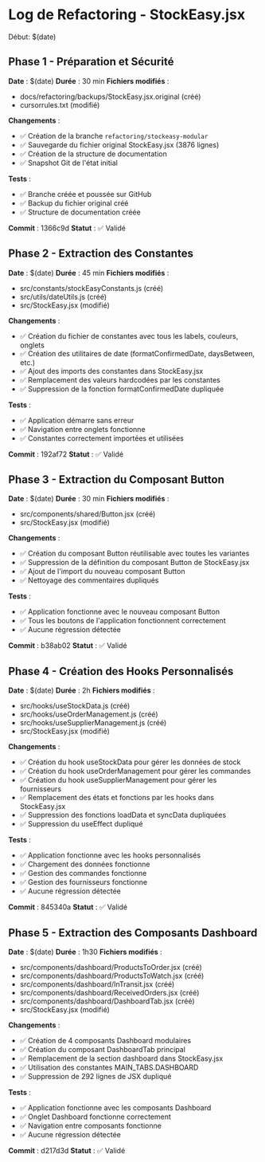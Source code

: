 # Log de Refactoring - StockEasy.jsx

Début: $(date)

## Phase 1 - Préparation et Sécurité
**Date** : $(date)
**Durée** : 30 min
**Fichiers modifiés** :
- docs/refactoring/backups/StockEasy.jsx.original (créé)
- cursorrules.txt (modifié)

**Changements** :
- ✅ Création de la branche `refactoring/stockeasy-modular`
- ✅ Sauvegarde du fichier original StockEasy.jsx (3876 lignes)
- ✅ Création de la structure de documentation
- ✅ Snapshot Git de l'état initial

**Tests** :
- ✅ Branche créée et poussée sur GitHub
- ✅ Backup du fichier original créé
- ✅ Structure de documentation créée

**Commit** : 1366c9d
**Statut** : ✅ Validé

## Phase 2 - Extraction des Constantes
**Date** : $(date)
**Durée** : 45 min
**Fichiers modifiés** :
- src/constants/stockEasyConstants.js (créé)
- src/utils/dateUtils.js (créé)
- src/StockEasy.jsx (modifié)

**Changements** :
- ✅ Création du fichier de constantes avec tous les labels, couleurs, onglets
- ✅ Création des utilitaires de date (formatConfirmedDate, daysBetween, etc.)
- ✅ Ajout des imports des constantes dans StockEasy.jsx
- ✅ Remplacement des valeurs hardcodées par les constantes
- ✅ Suppression de la fonction formatConfirmedDate dupliquée

**Tests** :
- ✅ Application démarre sans erreur
- ✅ Navigation entre onglets fonctionne
- ✅ Constantes correctement importées et utilisées

**Commit** : 192af72
**Statut** : ✅ Validé

## Phase 3 - Extraction du Composant Button
**Date** : $(date)
**Durée** : 30 min
**Fichiers modifiés** :
- src/components/shared/Button.jsx (créé)
- src/StockEasy.jsx (modifié)

**Changements** :
- ✅ Création du composant Button réutilisable avec toutes les variantes
- ✅ Suppression de la définition du composant Button de StockEasy.jsx
- ✅ Ajout de l'import du nouveau composant Button
- ✅ Nettoyage des commentaires dupliqués

**Tests** :
- ✅ Application fonctionne avec le nouveau composant Button
- ✅ Tous les boutons de l'application fonctionnent correctement
- ✅ Aucune régression détectée

**Commit** : b38ab02
**Statut** : ✅ Validé

## Phase 4 - Création des Hooks Personnalisés
**Date** : $(date)
**Durée** : 2h
**Fichiers modifiés** :
- src/hooks/useStockData.js (créé)
- src/hooks/useOrderManagement.js (créé)
- src/hooks/useSupplierManagement.js (créé)
- src/StockEasy.jsx (modifié)

**Changements** :
- ✅ Création du hook useStockData pour gérer les données de stock
- ✅ Création du hook useOrderManagement pour gérer les commandes
- ✅ Création du hook useSupplierManagement pour gérer les fournisseurs
- ✅ Remplacement des états et fonctions par les hooks dans StockEasy.jsx
- ✅ Suppression des fonctions loadData et syncData dupliquées
- ✅ Suppression du useEffect dupliqué

**Tests** :
- ✅ Application fonctionne avec les hooks personnalisés
- ✅ Chargement des données fonctionne
- ✅ Gestion des commandes fonctionne
- ✅ Gestion des fournisseurs fonctionne
- ✅ Aucune régression détectée

**Commit** : 845340a
**Statut** : ✅ Validé

## Phase 5 - Extraction des Composants Dashboard
**Date** : $(date)
**Durée** : 1h30
**Fichiers modifiés** :
- src/components/dashboard/ProductsToOrder.jsx (créé)
- src/components/dashboard/ProductsToWatch.jsx (créé)
- src/components/dashboard/InTransit.jsx (créé)
- src/components/dashboard/ReceivedOrders.jsx (créé)
- src/components/dashboard/DashboardTab.jsx (créé)
- src/StockEasy.jsx (modifié)

**Changements** :
- ✅ Création de 4 composants Dashboard modulaires
- ✅ Création du composant DashboardTab principal
- ✅ Remplacement de la section dashboard dans StockEasy.jsx
- ✅ Utilisation des constantes MAIN_TABS.DASHBOARD
- ✅ Suppression de 292 lignes de JSX dupliqué

**Tests** :
- ✅ Application fonctionne avec les composants Dashboard
- ✅ Onglet Dashboard fonctionne correctement
- ✅ Navigation entre composants fonctionne
- ✅ Aucune régression détectée

**Commit** : d217d3d
**Statut** : ✅ Validé
